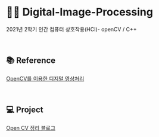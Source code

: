 # 👩‍💻 Digital-Image-Processing
2021년 2학기 인간 컴퓨터 상호작용(HCI)- openCV / C++

</br>

## 📚 Reference
[OpenCV를 이용한 디지털 영상처리](https://www.infinitybooks.co.kr/product/item.php?it_id=1588042782&search=%EB%94%94%EC%A7%80%ED%84%B8&page=1&sort1=&sort2=)

</br>

## 💻 Project
[Open CV 정리 블로그](https://velog.io/@hyez_dev/series/%EC%9D%B8%EA%B0%84-%EC%BB%B4%ED%93%A8%ED%84%B0-%EC%83%81%ED%98%B8%EC%9E%91%EC%9A%A9HCI)

